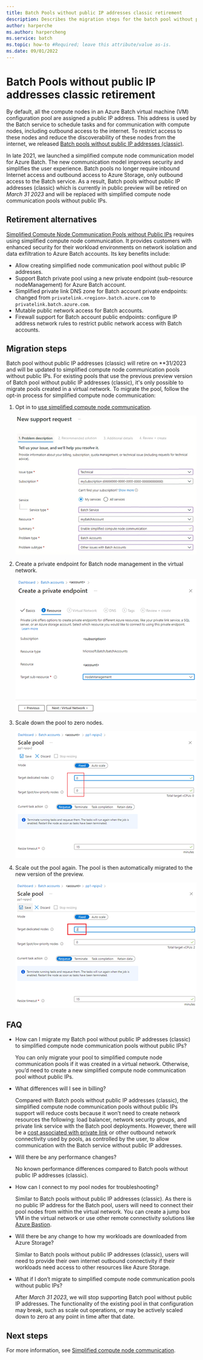 ```yaml
---
title: Batch Pools without public IP addresses classic retirement
description: Describes the migration steps for the batch pool without public ip addresses and the end of support details.
author: harperche
ms.author: harpercheng
ms.service: batch
ms.topic: how-to #Required; leave this attribute/value as-is.
ms.date: 09/01/2022
---
```


# Batch Pools without public IP addresses classic retirement

By default, all the compute nodes in an Azure Batch virtual machine (VM) configuration pool are assigned a public IP address. This address is used by the Batch service to schedule tasks and for communication with compute nodes, including outbound access to the internet. To restrict access to these nodes and reduce the discoverability of these nodes from the internet, we released [Batch pools without public IP addresses (classic)](./batch-pool-no-public-ip-address.md).

In late 2021, we launched a simplified compute node communication model for Azure Batch. The new communication model improves security and simplifies the user experience. Batch pools no longer require inbound Internet access and outbound access to Azure Storage, only outbound access to the Batch service. As a result, Batch pools without public IP addresses (classic) which is currently in public preview will be retired on *March 31 2023* and will be replaced with simplified compute node communication pools without public IPs.

## Retirement alternatives

[Simplified Compute Node Communication Pools without Public IPs](./simplified-node-communication-pool-no-public-ip.md) requires using simplified compute node communication. It provides customers with enhanced security for their workload environments on network isolation and data exfiltration to Azure Batch accounts. Its key benefits include:

- Allow creating simplified node communication pool without public IP addresses.
- Support Batch private pool using a new private endpoint (sub-resource nodeManagement) for Azure Batch account.
- Simplified private link DNS zone for Batch account private endpoints: changed from `privatelink.<region>.batch.azure.com` to `privatelink.batch.azure.com`.
- Mutable public network access for Batch accounts.
- Firewall support for Batch account public endpoints: configure IP address network rules to restrict public network access with Batch accounts.

## Migration steps

Batch pool without public IP addresses (classic) will retire on **31/2023 and will be updated to simplified compute node communication pools without public IPs. For existing pools that use the previous preview version of Batch pool without public IP addresses (classic), it's only possible to migrate pools created in a virtual network. To migrate the pool, follow the opt-in process for simplified compute node communication:

1. Opt in to [use simplified compute node communication](./simplified-compute-node-communication.md#opt-your-batch-account-in-or-out-of-simplified-compute-node-communication).

   ![Support Request](../batch/media/certificates/opt-in.png)

1. Create a private endpoint for Batch node management in the virtual network.

   ![Create Endpoint](../batch/media/certificates/private-endpoint.png)

1. Scale down the pool to zero nodes.

   ![Scale Down](../batch/media/certificates/scale-down-pool.png)

1. Scale out the pool again. The pool is then automatically migrated to the new version of the preview.

   ![Scale Out](../batch/media/certificates/scale-out-pool.png)

## FAQ

- How can I migrate my Batch pool without public IP addresses (classic) to simplified compute node communication pools without public IPs?

  You can only migrate your pool to simplified compute node communication pools if it was created in a virtual network. Otherwise, you’d need to create a new simplified compute node communication pool without public IPs.

- What differences will I see in billing?

  Compared with Batch pools without public IP addresses (classic), the simplified compute node communication pools without public IPs support will reduce costs because it won’t need to create network resources the following: load balancer, network security groups, and private link service with the Batch pool deployments. However, there will be a [cost associated with  private link](https://azure.microsoft.com/pricing/details/private-link/) or other outbound network connectivity used by pools, as controlled by the user, to allow communication with the Batch service without public IP addresses.

- Will there be any performance changes?

  No known performance differences compared to Batch pools without public IP addresses (classic).

- How can I connect to my pool nodes for troubleshooting?

  Similar to Batch pools without public IP addresses (classic). As there is no public IP address for the Batch pool, users will need to connect their pool nodes from within the virtual network. You can create a jump box VM in the virtual network or use other remote connectivity solutions like [Azure Bastion](../bastion/bastion-overview.md).

- Will there be any change to how my workloads are downloaded from Azure Storage?

  Similar to Batch pools without public IP addresses (classic), users will need to provide their own internet outbound connectivity if their workloads need access to other resources like Azure Storage.

- What if I don’t migrate to simplified compute node communication pools without public IPs?

  After *March 31 2023*, we will stop supporting Batch pool without public IP addresses. The functionality of the existing pool in that configuration may break, such as scale out operations, or may be actively scaled down to zero at any point in time after that date.

## Next steps

For more information, see [Simplified compute node communication](./simplified-compute-node-communication.md).
